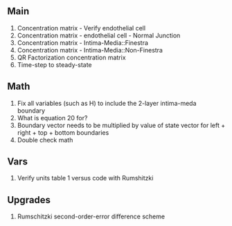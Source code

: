 ## Main  
1. Concentration matrix - Verify endothelial cell
2. Concentration matrix - endothelial cell - Normal Junction
3. Concentration matrix - Intima-Media::Finestra  
4. Concentration matrix - Intima-Media::Non-Finestra  
5. QR Factorization concentration matrix  
6. Time-step to steady-state  
  
## Math  
1. Fix all variables (such as H) to include the 2-layer intima-meda boundary  
2. What is equation 20 for?   
3. Boundary vector needs to be multiplied by value of state vector for left + right + top + bottom boundaries  
4. Double check math
  
## Vars  
1. Verify units table 1 versus code with Rumshitzki    
  
## Upgrades  
1. Rumschitzki second-order-error difference scheme   


